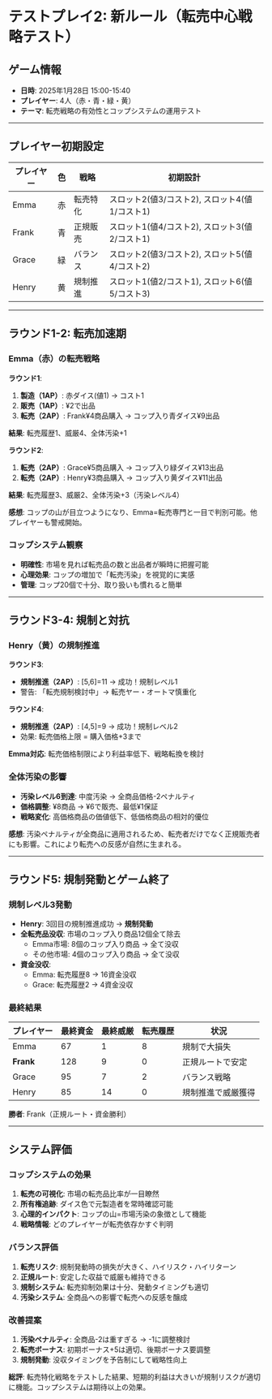 # テストプレイ2: 新ルール（転売中心戦略テスト）

## ゲーム情報
- **日時**: 2025年1月28日 15:00-15:40
- **プレイヤー**: 4人（赤・青・緑・黄）
- **テーマ**: 転売戦略の有効性とコップシステムの運用テスト

---

## プレイヤー初期設定
| プレイヤー | 色 | 戦略 | 初期設計 |
|------------|---|------|----------|
| Emma | 赤 | 転売特化 | スロット2(値3/コスト2), スロット4(値1/コスト1) |
| Frank | 青 | 正規販売 | スロット1(値4/コスト2), スロット3(値2/コスト1) |
| Grace | 緑 | バランス | スロット2(値3/コスト2), スロット5(値4/コスト2) |
| Henry | 黄 | 規制推進 | スロット1(値2/コスト1), スロット6(値5/コスト3) |

---

## ラウンド1-2: 転売加速期

### Emma（赤）の転売戦略
**ラウンド1**:
1. **製造（1AP）**: 赤ダイス(値1) → コスト1
2. **販売（1AP）**: ¥2で出品
3. **転売（2AP）**: Frank¥4商品購入 → コップ入り青ダイス¥9出品

**結果**: 転売履歴1、威厳4、全体汚染+1

**ラウンド2**:
1. **転売（2AP）**: Grace¥5商品購入 → コップ入り緑ダイス¥13出品
2. **転売（2AP）**: Henry¥3商品購入 → コップ入り黄ダイス¥11出品

**結果**: 転売履歴3、威厳2、全体汚染+3（汚染レベル4）

**感想**: コップの山が目立つようになり、Emma=転売専門と一目で判別可能。他プレイヤーも警戒開始。

### コップシステム観察
- **明確性**: 市場を見れば転売品の数と出品者が瞬時に把握可能
- **心理効果**: コップの増加で「転売汚染」を視覚的に実感
- **管理**: コップ20個で十分、取り扱いも慣れると簡単

---

## ラウンド3-4: 規制と対抗

### Henry（黄）の規制推進
**ラウンド3**:
- **規制推進（2AP）**: [5,6]=11 → 成功！規制レベル1
- 警告: 「転売規制検討中」→ 転売ヤー・オートマ慎重化

**ラウンド4**:
- **規制推進（2AP）**: [4,5]=9 → 成功！規制レベル2
- 効果: 転売価格上限 = 購入価格+3まで

**Emma対応**: 転売価格制限により利益率低下、戦略転換を検討

### 全体汚染の影響
- **汚染レベル6到達**: 中度汚染 → 全商品価格-2ペナルティ
- **価格調整**: ¥8商品 → ¥6で販売、最低¥1保証
- **戦略変化**: 高価格商品の価値低下、低価格商品の相対的優位

**感想**: 汚染ペナルティが全商品に適用されるため、転売者だけでなく正規販売者にも影響。これにより転売への反感が自然に生まれる。

---

## ラウンド5: 規制発動とゲーム終了

### 規制レベル3発動
- **Henry**: 3回目の規制推進成功 → **規制発動**
- **全転売品没収**: 市場のコップ入り商品12個全て除去
  - Emma市場: 8個のコップ入り商品 → 全て没収
  - その他市場: 4個のコップ入り商品 → 全て没収
- **資金没収**:
  - Emma: 転売履歴8 → 16資金没収
  - Grace: 転売履歴2 → 4資金没収

### 最終結果
| プレイヤー | 最終資金 | 最終威厳 | 転売履歴 | 状況 |
|------------|----------|----------|----------|------|
| Emma | 67 | 1 | 8 | 規制で大損失 |
| **Frank** | 128 | 9 | 0 | 正規ルートで安定 |
| Grace | 95 | 7 | 2 | バランス戦略 |
| Henry | 85 | 14 | 0 | 規制推進で威厳獲得 |

**勝者**: Frank（正規ルート・資金勝利）

---

## システム評価

### コップシステムの効果
1. **転売の可視化**: 市場の転売品比率が一目瞭然
2. **所有権追跡**: ダイス色で元製造者を常時確認可能
3. **心理的インパクト**: コップの山=市場汚染の象徴として機能
4. **戦略情報**: どのプレイヤーが転売依存かすぐ判明

### バランス評価
1. **転売リスク**: 規制発動時の損失が大きく、ハイリスク・ハイリターン
2. **正規ルート**: 安定した収益で威厳も維持できる
3. **規制システム**: 転売抑制効果は十分、発動タイミングも適切
4. **汚染システム**: 全商品への影響で転売への反感を醸成

### 改善提案
1. **汚染ペナルティ**: 全商品-2は重すぎる → -1に調整検討
2. **転売ボーナス**: 初期ボーナス+5は適切、後期ボーナス要調整
3. **規制発動**: 没収タイミングを予告制にして戦略性向上

**総評**: 転売特化戦略をテストした結果、短期的利益は大きいが規制リスクが適切に機能。コップシステムは期待以上の効果。